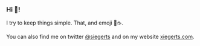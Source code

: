 ### Hi 👋!

I try to keep things simple. That, and emoji 🐶☕.

You can also find me on twitter [@siegerts](https://twitter.com/siegerts) and on my website [xiegerts.com](https://www.xiegerts.com/).


